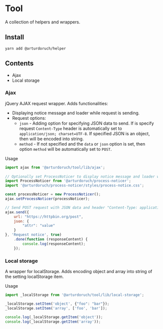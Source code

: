 # Tool

A collection of helpers and wrappers.

## Install

```
yarn add @arturdoruch/helper
```

## Contents

 * Ajax
 * Local storage

### Ajax
  
jQuery AJAX request wrapper. Adds functionalities:

* Displaying notice message and loader while request is sending.
* Request options:
    * `json` - Adding option for specifying JSON data to send. If is specify request `Content-Type` header
      is automatically set to `application/json; charset=UTF-8`.
      If specified JSON is an object, then will be encoded into string.   
    * `method` - If not specified and the `data` or `json` option is set, then option `method`
      will be automatically set to `POST`.   

Usage
   
```js
import ajax from '@arturdoruch/tool/lib/ajax';
  
// Optionally set ProcessNoticer to display notice message and loader while sending request.
import ProcessNoticer from '@arturdoruch/process-noticer';
import '@arturdoruch/process-noticer/styles/process-notice.css';

const processNoticer = new ProcessNoticer();
ajax.setProcessNoticer(processNoticer);

// Send POST request with JSON data and header "Content-Type: application/json; charset=UTF-8".
ajax.send({
    url: "https://httpbin.org/post",
    json: {
        "attr": "value"
    }   
}, 'Request notice', true)
    .done(function (responseContent) {
        console.log(responseContent);
    });
```
      
### Local storage

A wrapper for localStorage.
Adds encoding object and array into string of the setting localStorage item.

Usage
```js
import _localStorage from '@arturdoruch/tool/lib/local-storage';

_localStorage.setItem('object', {"foo": "bar"});
_localStorage.setItem('array', ['foo', 'bar']);

console.log(_localStorage.getItem('object'));
console.log(_localStorage.getItem('array'));
```      